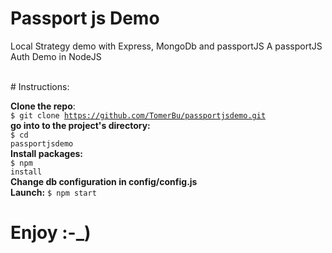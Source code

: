 # Passport js Demo
Local Strategy demo with Express, MongoDb and passportJS
A passportJS Auth Demo in NodeJS

<br>
# Instructions:
 
<b>Clone the repo</b>:<br>
<code>$ git clone https://github.com/TomerBu/passportjsdemo.git</code>
<br>
<b>go into to the project's directory:</b><br>
<code>$ cd passportjsdemo</code>
<br>
<b>Install packages:</b><br>
<code>$ npm install</code>
<br>
<b>Change db configuration in config/config.js </b>
<br>
<b>Launch:</b>
<code>$ npm start</code>

# Enjoy :-_)
